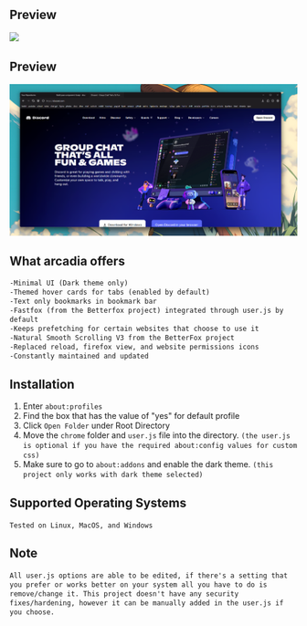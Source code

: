 ## Preview
![](https://github.com/tyrohellion/arcadia/blob/master/arcadiapreview.gif)
## Preview
![](https://github.com/tyrohellion/arcadia/blob/master/1.png)

## What arcadia offers
    -Minimal UI (Dark theme only)
    -Themed hover cards for tabs (enabled by default)
    -Text only bookmarks in bookmark bar
    -Fastfox (from the Betterfox project) integrated through user.js by default
    -Keeps prefetching for certain websites that choose to use it
    -Natural Smooth Scrolling V3 from the BetterFox project
    -Replaced reload, firefox view, and website permissions icons
    -Constantly maintained and updated

## Installation

1. Enter `about:profiles`
2. Find the box that has the value of "yes" for default profile
3. Click `Open Folder` under Root Directory
4. Move the `chrome` folder and `user.js` file into the directory. `(the user.js is optional if you have the required about:config values for custom css)`
5. Make sure to go to `about:addons` and enable the dark theme. `(this project only works with dark theme selected)`

## Supported Operating Systems
`Tested on Linux, MacOS, and Windows`

## Note
    All user.js options are able to be edited, if there's a setting that you prefer or works better on your system all you have to do is remove/change it. This project doesn't have any security fixes/hardening, however it can be manually added in the user.js if you choose.
